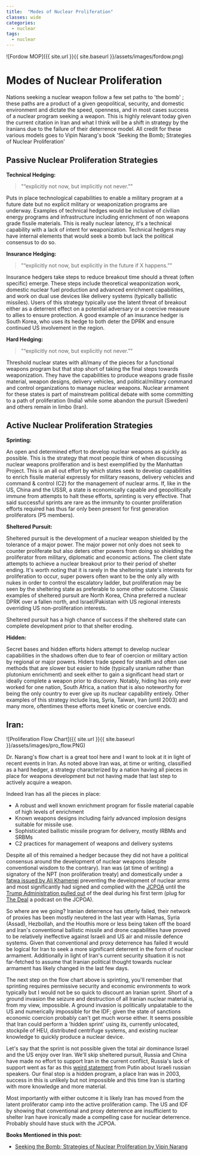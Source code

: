 ```yaml
---
title:  "Modes of Nuclear Proliferation"
classes: wide
categories:
  - nuclear
tags:
  - nuclear
---
```

![Fordow MOP]({{ site.url }}{{ site.baseurl }}/assets/images/fordow.png)

Modes of Nuclear Proliferation
============

Nations seeking a nuclear weapon follow a few set paths to 'the bomb' ; these paths are a product of a given geopolitical, security, and domestic environment and dictate the speed, openness, and in most cases success of a nuclear program seeking a weapon. This is highly relevant today given the current citation in Iran and what I think will be a shift in strategy by the Iranians due to the failure of their deterrence model. All credit for these various models goes to Vipin Narang's book 'Seeking the Bomb; Strategies of Nuclear Proliferation'

Passive Nuclear Proliferation Strategies
---------------------
**Technical Hedging:**
>"“explicitly not now, but implicitly not never.”"

Puts in place technological capabilities to enable a military program at a future date but no explicit military or weaponization programs are underway. Examples of technical hedges would be inclusive of civilian energy programs and infrastructure including enrichment of non weapons grade fissile materials. This is really nuclear latency, it's a technical capability with a lack of intent for weaponization. Technical hedgers may have internal elements that would seek a bomb but lack the political consensus to do so. 

**Insurance  Hedging:**
>"“explicitly not now, but explicitly in the future if X happens.”"

Insurance hedgers take steps to reduce breakout time should a threat (often specific) emerge. These steps include theoretical weaponization work, domestic nuclear fuel production and advanced enrichment capabilities, and work on dual use devices like delivery systems (typically ballistic missiles).  Users of this strategy typically use the latent threat of breakout either as a deterrent effect on a potential adversary or a coercive measure to allies to ensure protection. A good example of an insurance hedger is South Korea, who uses its hedge to both deter the DPRK and ensure continued US involvement in the region.  

**Hard Hedging:**
>"“explicitly not now, but explicitly not never.”"

Threshold nuclear states with all/many of the pieces for a functional weapons program but that stop short of taking the final steps towards weaponization. They have the capabilities to produce weapons grade fissile material, weapon designs, delivery vehicles, and political/military command and control organizations to manage nuclear weapons. Nuclear armament for these states is part of mainstream political debate with some committing to a path of proliferation (India) while some abandon the pursuit (Sweden) and others remain in limbo (Iran). 

Active Nuclear Proliferation Strategies
---------------------

**Sprinting:**

An open and determined effort to develop nuclear weapons as quickly as possible. This is the strategy that most people think of when discussing nuclear weapons proliferation and is best exemplified by the Manhattan Project. This is an all out effort by which states seek to develop capabilities to enrich fissile material expressly for military reasons, delivery vehicles and command & control (C2) for the management of nuclear arms. If, like in the US, China and the USSR, a state is economically capable and geopolitically immune from attempts to halt these efforts, sprinting is very effective. That said successful sprints are rare as the immunity to counter proliferation efforts required has thus far only been present for first generation proliferators (P5 members).

**Sheltered Pursuit:**

Sheltered pursuit is the development of a nuclear weapon shielded by the tolerance of a major power. The major power not only does not seek to counter proliferate but also deters other powers from doing so shielding the proliferator from military, diplomatic and economic actions. The client state attempts to achieve a nuclear breakout prior to their period of shelter ending. It's worth noting that it is rarely in the sheltering state's interests for proliferation to occur, super powers often want to be the only ally with nukes in order to control the escalatory ladder, but proliferation may be seen by the sheltering state as preferable to some other outcome. Classic examples of sheltered pursuit are North Korea, China preferred a nuclear DPRK over a fallen north, and Israel/Pakistan with US regional interests overriding US non-proliferation interests.  

Sheltered pursuit has a high chance of success if the sheltered state can complete development prior to that shelter eroding.  

**Hidden:**

Secret bases and hidden efforts hiders attempt to develop nuclear capabilities in the shadows often due to fear of coercion or military action by regional or major powers. Hiders trade speed for stealth and often use methods that are slower but easier to hide (typically uranium rather than plutonium enrichment) and seek either to gain a significant head start or ideally complete a weapon prior to discovery. Notably, hiding has only ever worked for one nation, South Africa, a nation that is also noteworthy for being the only country to ever give up its nuclear capability entirely. Other examples of this strategy include Iraq, Syria, Taiwan, Iran (until 2003) and many more, oftentimes these efforts meet kinetic or coercive ends. 

Iran:
---------------------
![Proliferation Flow Chart]({{ site.url }}{{ site.baseurl }}/assets/images/pro_flow.PNG)


Dr. Narang's flow chart is a great tool here and I want to look at it in light of recent events in Iran. As noted above Iran was, at time or writing, classified as a hard hedger, a strategy characterized by a nation having all pieces in place for weapons development but not having made that last step to actively acquire a weapon. 

Indeed Iran has all the pieces in place:
* A robust and well known enrichment program for fissile material capable of high levels of enrichment 
* Known weapons designs including fairly advanced implosion designs suitable for missile use.
* Sophisticated ballistic missile program for delivery, mostly IRBMs and SRBMs
* C2 practices for management of weapons and delivery systems

Despite all of this remained a hedger because they did not have a political consensus around the development of nuclear weapons (despite conventional wisdom to the contrary).  Iran was (at time of writing) a signatory of the NPT (non proliferation treaty) and domestically under a [fatwa issued by Ali Khamenei](https://en.wikipedia.org/wiki/Ali_Khamenei%27s_fatwa_against_nuclear_weapons) preventing the development of nuclear arms and most significantly had signed and complied with the [JCPOA](https://en.wikipedia.org/wiki/Joint_Comprehensive_Plan_of_Action) until the [Trump Administration pulled out](https://bsky.app/profile/armscontrolwonk.bsky.social/post/3lrgf3vvkt22i) of the deal during his first term (plug for [The Deal](https://www.middlebury.edu/deal-podcast) a podcast on the JCPOA). 

So where are we going? Iranian deterrence has utterly failed, their network of proxies has been mostly neutered in the last year with Hamas, Syria (Assad), Hezbollah, and the Houthis more or less being taken off the board and Iran's conventional ballistic missile and drone capabilities have proved to be relatively ineffective against Israeli and US air and missile defence systems. Given that conventional and proxy deterrence has failed it would be logical for Iran to seek a more significant deterrent in the form of nuclear armament. Additionally in light of Iran's current security situation it is not far-fetched to assume that Iranian political thought towards nuclear armament has likely changed in the last few days. 

The next step on the flow chart above is sprinting, you'll remember that sprinting requires permissive security and economic environments to work typically but I would not be so quick to discount an Iranian sprint. Short of a ground invasion the seizure and destruction of all Iranian nuclear material is, from my view, impossible. A ground invasion is politically unpalatable to the US and numerically impossible for the IDF; given the state of sanctions economic coercion probably can't get much worse either. It seems possible that Iran could perform a 'hidden sprint' using its, currently unlocated, stockpile of HEU, distributed centrifuge systems, and existing nuclear knowledge to quickly produce a nuclear device.

Let's say that the sprint is not possible given the total air dominance Israel and the US enjoy over Iran. We'll skip sheltered pursuit, Russia and China have made no effort to support Iran in the current conflict, Russia's lack of support went as far as this [weird statement](https://x.com/DillyHussain88/status/1936740430865215754) from Putin about Israeli russian speakers. Our final stop is a hidden program, a place Iran was in 2003, success in this is unlikely but not impossible and this time Iran is starting with more knowledge and more material.

Most importantly with either outcome it is likely Iran has moved from the latent proliferator camp into the active proliferation camp. The US and IDF by showing that conventional and proxy  deterrence are insufficient to shelter Iran have ironically made a compelling case for nuclear deterrence. Probably should have stuck with the JCPOA. 


**Books Mentioned in this post:**
* [Seeking the Bomb; Strategies of Nuclear Proliferation by  Vipin Narang](https://www.goodreads.com/en/book/show/57866207-seeking-the-bomb)
